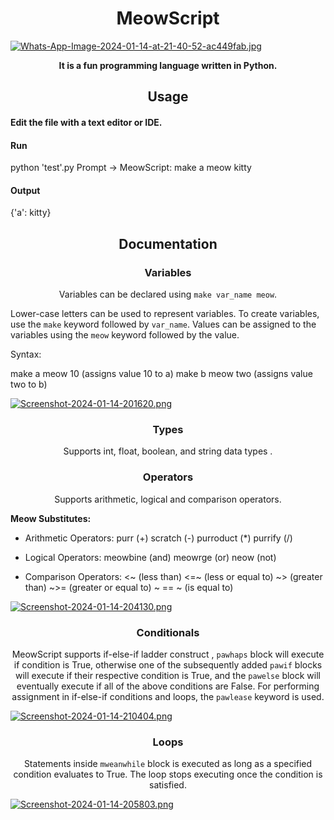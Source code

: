 <h1 align="center">MeowScript</h1>

[![Whats-App-Image-2024-01-14-at-21-40-52-ac449fab.jpg](https://i.postimg.cc/8P6Rsz1p/Whats-App-Image-2024-01-14-at-21-40-52-ac449fab.jpg)](https://postimg.cc/SJm2vq23)

<p align="center">
  <b>It is a fun programming language written in Python.</b>
</p>

<h2 align="center">Usage</h2>



<h4 align="left">Edit the file with a text editor or IDE.</h4>


<h4 align="left">Run</h4>


python 'test'.py
Prompt -> MeowScript: make a meow kitty


<h4 align="left">Output</h4>


{'a': kitty}


<h2 align="center">Documentation</h2>




<h3 align="center">Variables</h3>
<p align="center">Variables can be declared using <code>make var_name meow</code>.</p>

Lower-case letters can be used to represent variables. To create variables, use the <code>make</code> keyword followed by <code>var_name</code>. Values can be assigned to the variables using the <code>meow</code> keyword followed by the value.

Syntax:

make a meow 10       (assigns value 10 to a)
make b meow two     (assigns value two to b)

[![Screenshot-2024-01-14-201620.png](https://i.postimg.cc/MT21Zyhb/Screenshot-2024-01-14-201620.png)](https://postimg.cc/94bDJqXr)


<h3 align="center">Types</h3>
<p align="center">Supports int, float, boolean, and string data types . 


<h3 align="center">Operators</h3>
<p align="center">Supports arithmetic, logical and comparison operators.</p>
<b>Meow Substitutes:</b>

+ Arithmetic Operators:
purr (+)
scratch (-)
purroduct (*)
purrify (/)

+ Logical Operators:
meowbine (and)
meowrge (or)
neow (not)

+ Comparison Operators:
<~ (less than)
<=~ (less or equal to)
~> (greater than)
~>= (greater or equal to)
~ == ~ (is equal to)


[![Screenshot-2024-01-14-204130.png](https://i.postimg.cc/Ss1M8tdW/Screenshot-2024-01-14-204130.png)](https://postimg.cc/DJs036tZ)
 
 



<h3 align="center">Conditionals</h3>
<p align="center">MeowScript supports if-else-if ladder construct , <code>pawhaps</code> block will execute if condition is True, otherwise one of the subsequently added <code>pawif</code> blocks will execute if their respective condition is True, and the <code>pawelse</code> block will eventually execute if all of the above conditions are False. For performing assignment in if-else-if conditions and loops, the <code>pawlease</code> keyword is used.



[![Screenshot-2024-01-14-210404.png](https://i.postimg.cc/k5s6PXVJ/Screenshot-2024-01-14-210404.png)](https://postimg.cc/SXXNW473)


<h3 align="center">Loops</h3>
<p align="center">Statements inside <code>mweanwhile</code> block is executed as long as a specified condition evaluates to True. The loop stops executing once the condition is satisfied. 



[![Screenshot-2024-01-14-205803.png](https://i.postimg.cc/W31rfJ16/Screenshot-2024-01-14-205803.png)](https://postimg.cc/t18YsJPY)
